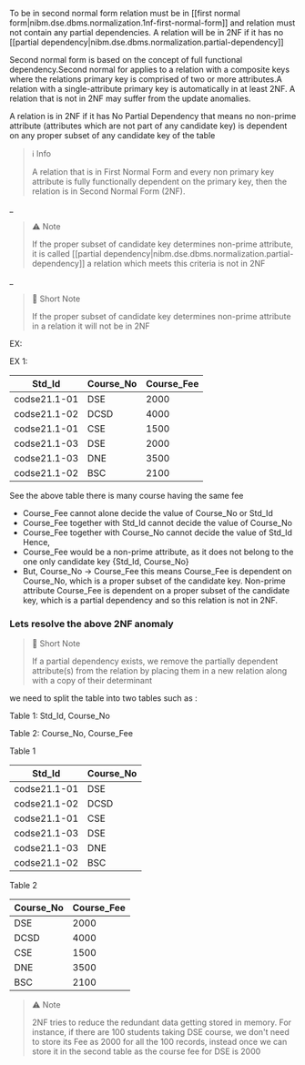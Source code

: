 
To be in second normal form relation must be in [[first normal form|nibm.dse.dbms.normalization.1nf-first-normal-form]] and relation must not contain any partial dependencies. A relation will be in 2NF if it has no [[partial dependency|nibm.dse.dbms.normalization.partial-dependency]]

Second normal form is based on the concept of full functional dependency.Second normal for applies to a relation with a composite keys where the relations primary key is comprised of two or more attributes.A relation with a single-attribute primary key is automatically in at least 2NF. A relation that is not in 2NF may suffer from the update anomalies.

A relation is in 2NF if it has No Partial Dependency that means no non-prime attribute (attributes which are not part of any candidate key) is dependent on any proper subset of any candidate key of the table

>ℹ️ Info
>
>A relation that is in First Normal Form and every non primary key attribute is fully functionally dependent on the primary key, then the relation is in Second Normal Form (2NF).

_

>⚠️ Note
>
>If the proper subset of candidate key determines non-prime attribute, it is called [[partial dependency|nibm.dse.dbms.normalization.partial-dependency]] a relation which meets this criteria is not in 2NF

_

>💫 Short Note
>
>If the proper subset of candidate key determines non-prime attribute in a relation it will not be in 2NF

EX:

EX 1:

|Std_Id|Course_No|Course_Fee|
|---|---|---|
|codse21.1-01|DSE|2000|
|codse21.1-02|DCSD|4000|
|codse21.1-01|CSE|1500|
|codse21.1-03|DSE|2000|
|codse21.1-03|DNE|3500|
|codse21.1-02|BSC|2100|

See the above table there is many course having the same fee

- Course_Fee cannot alone decide the value of Course_No or Std_Id
- Course_Fee together with Std_Id cannot decide the value of Course_No
- Course_Fee together with Course_No cannot decide the value of Std_Id
Hence,
- Course_Fee would be a non-prime attribute, as it does not belong to the one only candidate key {Std_Id, Course_No}
- But, Course_No -> Course_Fee this means Course_Fee is dependent on Course_No, which is a proper subset of the candidate key. Non-prime attribute Course_Fee is dependent on a proper subset of the candidate key, which is a partial dependency and so this relation is not in 2NF.

### Lets resolve the above 2NF anomaly

>💫 Short Note
>
>If a partial dependency exists, we remove the partially dependent attribute(s) from the relation by placing them in a new relation along with a copy of their determinant

we need to split the table into two tables such as :

Table 1: Std_Id, Course_No

Table 2: Course_No, Course_Fee

Table 1

|Std_Id|Course_No|
|---|---|
|codse21.1-01|DSE|
|codse21.1-02|DCSD|
|codse21.1-01|CSE|
|codse21.1-03|DSE|
|codse21.1-03|DNE|
|codse21.1-02|BSC|

Table 2

|Course_No|Course_Fee|
|---|---|
|DSE|2000|
|DCSD|4000|
|CSE|1500|
|DNE|3500|
|BSC|2100|

>⚠️ Note
>
>2NF tries to reduce the redundant data getting stored in memory. For instance, if there are 100 students taking DSE course, we don't need to store its Fee as 2000 for all the 100 records, instead once we can store it in the second table as the course fee for DSE is 2000
